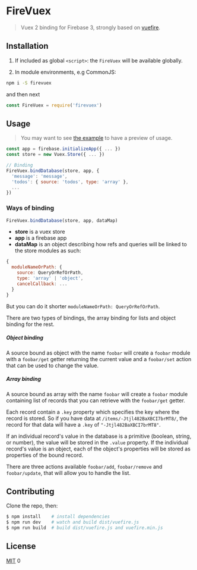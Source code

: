 # FireVuex

> Vuex 2 binding for Firebase 3, strongly based on [vuefire](https://github.com/vuejs/vuefire).

## Installation

1. If included as global `<script>`: the `FireVuex` will be available globally.

2. In module environments, e.g CommonJS:
  ```bash
  npm i -S firevuex
  ```
  and then next
  ```js
  const FireVuex = require('firevuex')
  ```

## Usage

> You may want to see [the example](example/app.js) to have a preview of usage.

``` js
const app = firebase.initializeApp({ ... })
const store = new Vuex.Store({ ... })

// Binding
FireVuex.bindDatabase(store, app, {
  'message': 'message',
  'todos': { source: 'todos', type: 'array' },
  ...
})
```

### Ways of binding
```js
FireVuex.bindDatabase(store, app, dataMap)
```

- **store** is a vuex store
- **app** is a firebase app
- **dataMap** is an object describing how refs and queries will be linked to the store modules as such:
``` js
{
  moduleNameOrPath: {
    source: QueryOrRefOrPath,
    type: 'array' | 'object',
    cancelCallback: ...
  }
}
```
But you can do it shorter `moduleNameOrPath: QueryOrRefOrPath`.

There are two types of bindings, the array binding for lists and object binding for the rest.

##### Object binding

A source bound as object with the name `foobar` will create a `foobar` module with a `foobar/get` getter returning the current value and a `foobar/set` action that can be used to change the value.

##### Array binding

A source bound as array with the name `foobar` will create a `foobar` module containing list of records that you can retrieve with the `foobar/get` getter.

Each record contain a `.key` property which specifies the key where the record is stored. So if you have data at `/items/-Jtjl482BaXBCI7brMT8/`, the record for that data will have a `.key` of `"-Jtjl482BaXBCI7brMT8"`.

If an individual record's value in the database is a primitive (boolean, string, or number), the value will be stored in the `.value` property. If the individual record's value is an object, each of the object's properties will be stored as properties of the bound record.

There are three actions available `foobar/add`, `foobar/remove` and `foobar/update`, that will allow you to handle the list.

## Contributing

Clone the repo, then:

```bash
$ npm install    # install dependencies
$ npm run dev    # watch and build dist/vuefire.js
$ npm run build  # build dist/vuefire.js and vuefire.min.js
```

## License

[MIT](http://opensource.org/licenses/MIT)
0
